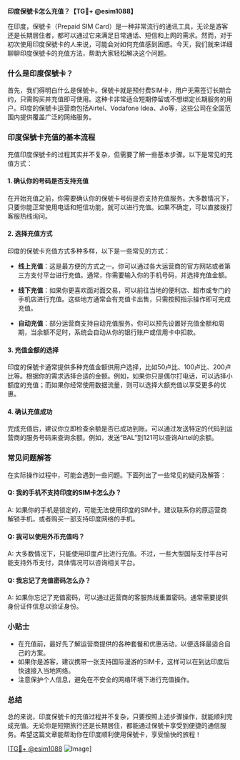 **印度保號卡怎么充值？【TG💪+ @esim1088】**

在印度，保號卡（Prepaid SIM Card）是一种非常流行的通讯工具，无论是游客还是长期居住者，都可以通过它来满足日常通话、短信和上网的需求。然而，对于初次使用印度保號卡的人来说，可能会对如何充值感到困惑。今天，我们就来详细聊聊印度保號卡的充值方法，帮助大家轻松解决这个问题。

### 什么是印度保號卡？

首先，我们得明白什么是保號卡。保號卡就是预付费SIM卡，用户无需签订长期合约，只需购买并充值即可使用。这种卡非常适合短期停留或不想绑定长期服务的用户。印度的保號卡运营商包括Airtel、Vodafone Idea、Jio等，这些公司在全国范围内提供覆盖广泛的网络服务。

### 印度保號卡充值的基本流程

充值印度保號卡的过程其实并不复杂，但需要了解一些基本步骤。以下是常见的充值方式：

#### 1. 确认你的号码是否支持充值

在开始充值之前，你需要确认你的保號卡号码是否支持充值服务。大多数情况下，只要你能正常使用电话和短信功能，就可以进行充值。如果不确定，可以直接拨打客服热线询问。

#### 2. 选择充值方式

印度的保號卡充值方式多种多样，以下是一些常见的方式：

- **线上充值**：这是最方便的方式之一。你可以通过各大运营商的官方网站或者第三方支付平台进行充值。通常，你需要输入你的手机号码，并选择充值金额。
  
- **线下充值**：如果你更喜欢面对面交易，可以前往当地的便利店、超市或专门的手机店进行充值。这些地方通常会有充值卡出售，只需按照指示操作即可完成充值。

- **自动充值**：部分运营商支持自动充值服务。你可以预先设置好充值金额和周期，当余额不足时，系统会自动从你的银行账户或信用卡中扣款。

#### 3. 充值金额的选择

印度的保號卡通常提供多种充值金额供用户选择，比如50卢比、100卢比、200卢比等。根据你的需求选择合适的金额。例如，如果你只是偶尔打电话，可以选择小额度的充值；而如果你经常使用数据流量，则可以选择大额充值以享受更多的优惠。

#### 4. 确认充值成功

完成充值后，建议你立即检查余额是否已成功到账。可以通过发送特定的代码到运营商的服务号码来查询余额。例如，发送“BAL”到121可以查询Airtel的余额。

### 常见问题解答

在实际操作过程中，可能会遇到一些问题。下面列出了一些常见的疑问及解答：

#### Q: 我的手机不支持印度的SIM卡怎么办？

A: 如果你的手机是锁定的，可能无法使用印度的SIM卡。建议联系你的原运营商解锁手机，或者购买一部支持印度网络的手机。

#### Q: 我可以使用外币充值吗？

A: 大多数情况下，只能使用印度卢比进行充值。不过，一些大型国际支付平台可能支持外币支付，具体情况可以咨询相关平台。

#### Q: 我忘记了充值密码怎么办？

A: 如果你忘记了充值密码，可以通过运营商的客服热线重置密码。通常需要提供身份证件信息以验证身份。

### 小贴士

- 在充值前，最好先了解运营商提供的各种套餐和优惠活动，以便选择最适合自己的方案。
- 如果你是游客，建议携带一张支持国际漫游的SIM卡，这样可以在到达印度后快速接入当地网络。
- 注意保护个人信息，避免在不安全的网络环境下进行充值操作。

### 总结

总的来说，印度保號卡的充值过程并不复杂，只要按照上述步骤操作，就能顺利完成充值。无论你是短期旅行还是长期居住，都能通过保號卡享受到便捷的通信服务。希望这篇文章能帮助你在印度顺利使用保號卡，享受愉快的旅程！

[[TG💪+ @esim1088](https://t.me/s/esim1088) ![Image](https://i.postimg.cc/4NQfJmqS/Snipaste-2025-05-13-00-14-12.png)]